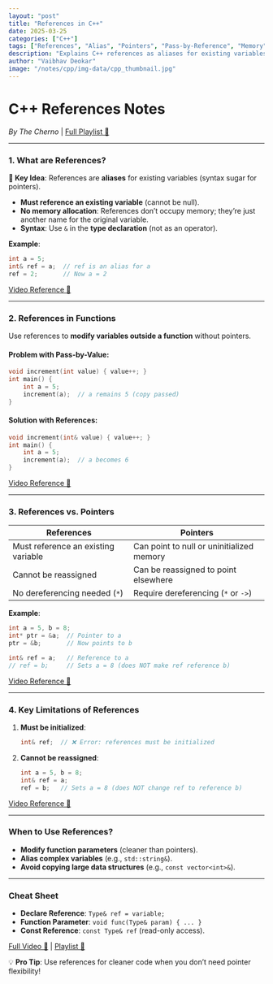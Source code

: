 ```yaml
---
layout: "post"
title: "References in C++"
date: 2025-03-25
categories: ["C++"]
tags: ["References", "Alias", "Pointers", "Pass-by-Reference", "Memory"]
description: "Explains C++ references as aliases for existing variables, contrasting them with pointers and showing their use in functions for pass-by-reference."
author: "Vaibhav Deokar"
image: "/notes/cpp/img-data/cpp_thumbnail.jpg"
---
```

# **C++ References Notes**  
*By The Cherno* | [Full Playlist 🔗](https://www.youtube.com/watch?v=9RJTQmK0YPI&list=PLlrATfBNZ98dudnM48yfGUldqGD0S4FFb&index=10)  

---

### **1. What are References?**  
**📌 Key Idea**: References are **aliases** for existing variables (syntax sugar for pointers).  
- **Must reference an existing variable** (cannot be null).  
- **No memory allocation**: References don’t occupy memory; they’re just another name for the original variable.  
- **Syntax**: Use `&` in the **type declaration** (not as an operator).  

**Example**:  
```cpp
int a = 5;
int& ref = a;  // ref is an alias for a
ref = 2;       // Now a = 2
```
[Video Reference 🎥](https://youtu.be/IzoFn3dfsPA?t=94)  

---

### **2. References in Functions**  
Use references to **modify variables outside a function** without pointers.  

#### **Problem with Pass-by-Value**:  
```cpp
void increment(int value) { value++; }  
int main() {
    int a = 5;
    increment(a);  // a remains 5 (copy passed)
}
```

#### **Solution with References**:  
```cpp
void increment(int& value) { value++; }  
int main() {
    int a = 5;
    increment(a);  // a becomes 6
}
```
[Video Reference 🎥](https://youtu.be/IzoFn3dfsPA?t=240)  

---

### **3. References vs. Pointers**  
| **References**                  | **Pointers**                          |  
|----------------------------------|---------------------------------------|  
| Must reference an existing variable | Can point to null or uninitialized memory |  
| Cannot be reassigned              | Can be reassigned to point elsewhere  |  
| No dereferencing needed (`*`)     | Require dereferencing (`*` or `->`)   |  

**Example**:  
```cpp
int a = 5, b = 8;
int* ptr = &a;  // Pointer to a
ptr = &b;       // Now points to b

int& ref = a;   // Reference to a
// ref = b;     // Sets a = 8 (does NOT make ref reference b)
```
[Video Reference 🎥](https://youtu.be/IzoFn3dfsPA?t=360)  

---

### **4. Key Limitations of References**  
1. **Must be initialized**:  
   ```cpp
   int& ref;  // ❌ Error: references must be initialized
   ```  
2. **Cannot be reassigned**:  
   ```cpp
   int a = 5, b = 8;
   int& ref = a;
   ref = b;   // Sets a = 8 (does NOT change ref to reference b)
   ```  
[Video Reference 🎥](https://youtu.be/IzoFn3dfsPA?t=480)  

---

### **When to Use References?**  
- **Modify function parameters** (cleaner than pointers).  
- **Alias complex variables** (e.g., `std::string&`).  
- **Avoid copying large data structures** (e.g., `const vector<int>&`).  

---

### **Cheat Sheet**  
- **Declare Reference**: `Type& ref = variable;`  
- **Function Parameter**: `void func(Type& param) { ... }`  
- **Const Reference**: `const Type& ref` (read-only access).  

[Full Video 🔗](https://youtu.be/IzoFn3dfsPA) | [Playlist 🔗](https://www.youtube.com/watch?v=9RJTQmK0YPI&list=PLlrATfBNZ98dudnM48yfGUldqGD0S4FFb&index=10)  

💡 **Pro Tip**: Use references for cleaner code when you don’t need pointer flexibility!

